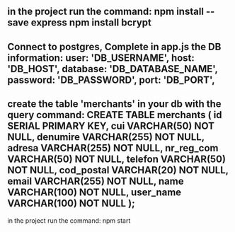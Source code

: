 in the project run the command:
npm install --save express
npm install bcrypt
--------------
Connect to postgres,
Complete in app.js the DB information:
user: 'DB_USERNAME',
host: 'DB_HOST',
database: 'DB_DATABASE_NAME',
password: 'DB_PASSWORD',
port: 'DB_PORT',
---------------
create the table 'merchants' in your db with the query command:
CREATE TABLE merchants (
    id SERIAL PRIMARY KEY,
    cui VARCHAR(50) NOT NULL,
    denumire VARCHAR(255) NOT NULL,
    adresa VARCHAR(255) NOT NULL,
    nr_reg_com VARCHAR(50) NOT NULL,
    telefon VARCHAR(50) NOT NULL,
    cod_postal VARCHAR(20) NOT NULL,
    email VARCHAR(255) NOT NULL,
    name VARCHAR(100) NOT NULL,
    user_name VARCHAR(100) NOT NULL
);
---------------
in the project run the command: npm start
